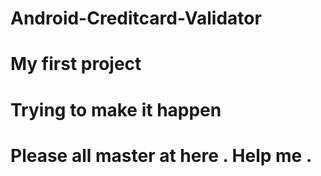 # Android-Creditcard-Validator
# My first project
# Trying to make it happen
# Please all master at here . Help me .
